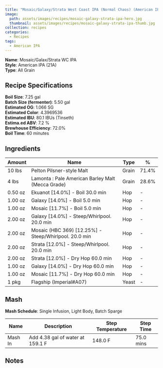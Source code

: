 ```yaml
---
title: "Mosaic/Galaxy/Strata West Coast IPA (Normal Chaos) (American IPA | 21A)"
image:
  path: assets/images/recipes/mosaic-galaxy-strata-ipa-hero.jpg
  thumbnail: assets/images/recipes/mosaic-galaxy-strata-ipa-thumb.jpg
collection: recipes
categories:
  - Recipes
tags:
  - American IPA
---
```


**Name**: Mosaic/Galax/Strata WC IPA<br />
**Style**: American IPA (21A)<br />
**Type**: All Grain

## Recipe Specifications

**Boil Size**: 7.25 gal<br />
**Batch Size (fermenter)**: 5.50 gal<br />
**Estimated OG**: 1.066 SG<br />
**Estimated Color**: 4.3969536<br />
**Estimated IBU**: 80.1 IBUs (Tinseth)<br />
**Estima.ed ABV**: 7.2 %<br />
**Brewhouse Efficiency**: 72.0%<br />
**Boil Time**: 60 minutes<br />

## Ingredients

| Amount  | Name                                                  | Type  | %     |
| ------- | ----------------------------------------------------- | ----- | ----- |
| 10 lbs  | Pelton Pilsner-style Malt                             | Grain | 71.4% |
| 4 lbs   | Lamonta : Pale American Barley Malt (Mecca Grade)     | Grain | 28.6% |
| 0.50 oz | Ekuanot [14.0%] - Boil 30.0 min                       | Hop   | -     |
| 1.00 oz | Galaxy [14.0%] - Boil 5.0 min                         | Hop   | -     |
| 1.00 oz | Mosaic [11.7%] - Boil 5.0 min                         | Hop   | -     |
| 2.00 oz | Galaxy [14.0%] - Steep/Whirlpool. 20.0 min            | Hop   | -     |
| 2.00 oz | Mosaic (HBC 369) [12.25%] - Steep/Whirlpool. 20.0 min | Hop   | -     |
| 2.00 oz | Strata [12.0%] - Steep/Whirlpool. 20.0 min            | Hop   | -     |
| 2.00 oz | Strata [12.0%] - Dry Hop 60.0 min                     | Hop   | -     |
| 1.00 oz | Galaxy [14.0%] - Dry Hop 60.0 min                     | Hop   | -     |
| 1.00 oz | Mosaic [11.7%] - Dry Hop 60.0 min                     | Hop   | -     |
| 1 pkg   | Flagship (Imperial#A07)                               | Yeast | -     |

## Mash

**Mash Schedule**: Single Infusion, Light Body, Batch Sparge

| Name    | Description                      | Step Temperature | Step Time |
| ------- | -------------------------------- | ---------------- | --------- |
| Mash In | Add 4.38 gal of water at 159.1 F | 148.0 F          | 75.0 mins |

## Notes
